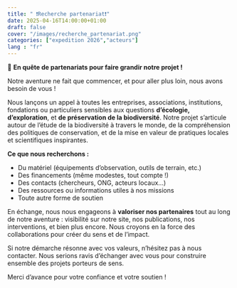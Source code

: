 ```yaml
---
title: " ❗Recherche partenariat❗"
date: 2025-04-16T14:00:00+01:00
draft: false 
cover: "/images/recherche_partenariat.png"
categories: ["expedition 2026","acteurs"]
lang : "fr"
---
```


🤝 **En quête de partenariats pour faire grandir notre projet !**

Notre aventure ne fait que commencer, et pour aller plus loin, nous avons besoin de vous !

<!--more-->

Nous lançons un appel à toutes les entreprises, associations, institutions, fondations ou particuliers sensibles aux questions **d’écologie, d’exploration**, et **de préservation de la biodiversité**.
Notre projet s’articule autour de l’étude de la biodiversité à travers le monde, de la compréhension des politiques de conservation, et de la mise en valeur de pratiques locales et scientifiques inspirantes.

**Ce que nous recherchons :**

- Du matériel (équipements d’observation, outils de terrain, etc.)
- Des financements (même modestes, tout compte !)
- Des contacts (chercheurs, ONG, acteurs locaux...)
- Des ressources ou informations utiles à nos missions
- Toute autre forme de soutien

En échange, nous nous engageons à **valoriser nos partenaires** tout au long de notre aventure : visibilité sur notre site, nos publications, nos interventions, et bien plus encore. Nous croyons en la force des collaborations pour créer du sens et de l’impact.

Si notre démarche résonne avec vos valeurs, n’hésitez pas à nous contacter. Nous serions ravis d’échanger avec vous pour construire ensemble des projets porteurs de sens.

Merci d’avance pour votre confiance et votre soutien !